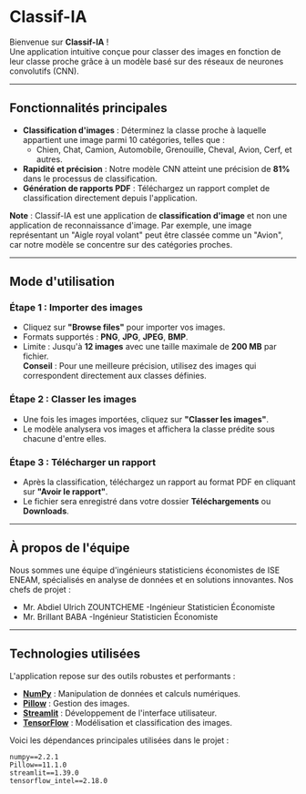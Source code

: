 # Classif-IA

Bienvenue sur **Classif-IA** !  
Une application intuitive conçue pour classer des images en fonction de leur classe proche grâce à un modèle basé sur des réseaux de neurones convolutifs (CNN).

---

## Fonctionnalités principales

- **Classification d'images** : Déterminez la classe proche à laquelle appartient une image parmi 10 catégories, telles que :
  - Chien, Chat, Camion, Automobile, Grenouille, Cheval, Avion, Cerf, et autres.
- **Rapidité et précision** : Notre modèle CNN atteint une précision de **81%** dans le processus de classification.
- **Génération de rapports PDF** : Téléchargez un rapport complet de classification directement depuis l'application.

**Note** : Classif-IA est une application de **classification d'image** et non une application de reconnaissance d'image. Par exemple, une image représentant un "Aigle royal volant" peut être classée comme un "Avion", car notre modèle se concentre sur des catégories proches.

---

## Mode d'utilisation

### Étape 1 : Importer des images
- Cliquez sur **"Browse files"** pour importer vos images.
- Formats supportés : **PNG**, **JPG**, **JPEG**, **BMP**.
- Limite : Jusqu'à **12 images** avec une taille maximale de **200 MB** par fichier.  
**Conseil** : Pour une meilleure précision, utilisez des images qui correspondent directement aux classes définies.

### Étape 2 : Classer les images
- Une fois les images importées, cliquez sur **"Classer les images"**.  
- Le modèle analysera vos images et affichera la classe prédite sous chacune d'entre elles.

### Étape 3 : Télécharger un rapport
- Après la classification, téléchargez un rapport au format PDF en cliquant sur **"Avoir le rapport"**.  
- Le fichier sera enregistré dans votre dossier **Téléchargements** ou **Downloads**.

---

## À propos de l'équipe
Nous sommes une équipe d'ingénieurs statisticiens économistes de ISE ENEAM, spécialisés en analyse de données et en solutions innovantes.
Nos chefs de projet :

- Mr. Abdiel Ulrich ZOUNTCHEME -Ingénieur Statisticien Économiste
- Mr. Brillant BABA -Ingénieur Statisticien Économiste

---

## Technologies utilisées

L'application repose sur des outils robustes et performants :  
- **[NumPy](https://numpy.org/)** : Manipulation de données et calculs numériques.  
- **[Pillow](https://python-pillow.org/)** : Gestion des images.  
- **[Streamlit](https://streamlit.io/)** : Développement de l'interface utilisateur.  
- **[TensorFlow](https://www.tensorflow.org/)** : Modélisation et classification des images.

Voici les dépendances principales utilisées dans le projet :
```plaintext
numpy==2.2.1
Pillow==11.1.0
streamlit==1.39.0
tensorflow_intel==2.18.0

